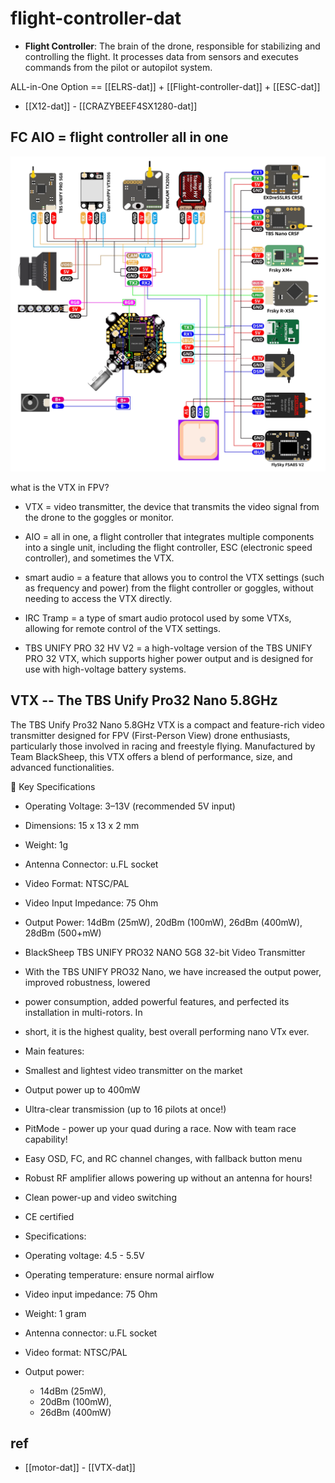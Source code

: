 
# flight-controller-dat



- **Flight Controller**: The brain of the drone, responsible for stabilizing and controlling the flight. It processes data from sensors and executes commands from the pilot or autopilot system.




ALL-in-One Option == [[ELRS-dat]] + [[Flight-controller-dat]] + [[ESC-dat]]

- [[X12-dat]] - [[CRAZYBEEF4SX1280-dat]]



## FC AIO = flight controller all in one

![](2025-05-28-16-21-09.png)

what is the VTX in FPV?
- VTX = video transmitter, the device that transmits the video signal from the drone to the goggles or monitor.
- AIO = all in one, a flight controller that integrates multiple components into a single unit, including the flight controller, ESC (electronic speed controller), and sometimes the VTX.
- smart audio = a feature that allows you to control the VTX settings (such as frequency and power) from the flight controller or goggles, without needing to access the VTX directly.
- IRC Tramp = a type of smart audio protocol used by some VTXs, allowing for remote control of the VTX settings.

- TBS UNIFY PRO 32 HV V2 = a high-voltage version of the TBS UNIFY PRO 32 VTX, which supports higher power output and is designed for use with high-voltage battery systems.


## VTX -- The TBS Unify Pro32 Nano 5.8GHz

The TBS Unify Pro32 Nano 5.8GHz VTX is a compact and feature-rich video transmitter designed for FPV (First-Person View) drone enthusiasts, particularly those involved in racing and freestyle flying. Manufactured by Team BlackSheep, this VTX offers a blend of performance, size, and advanced functionalities.


🔧 Key Specifications

- Operating Voltage: 3–13V (recommended 5V input)
- Dimensions: 15 x 13 x 2 mm
- Weight: 1g
- Antenna Connector: u.FL socket
- Video Format: NTSC/PAL
- Video Input Impedance: 75 Ohm
- Output Power: 14dBm (25mW), 20dBm (100mW), 26dBm (400mW), 28dBm (500+mW)


- BlackSheep TBS UNIFY PRO32 NANO 5G8 32-bit Video Transmitter
- With the TBS UNIFY PRO32 Nano, we have increased the output power, improved robustness, lowered
- power consumption, added powerful features, and perfected its installation in multi-rotors. In
- short, it is the highest quality, best overall performing nano VTx ever.
- Main features:
- Smallest and lightest video transmitter on the market
- Output power up to 400mW
- Ultra-clear transmission (up to 16 pilots at once!)
- PitMode - power up your quad during a race. Now with team race capability!
- Easy OSD, FC, and RC channel changes, with fallback button menu
- Robust RF amplifier allows powering up without an antenna for hours!
- Clean power-up and video switching
- CE certified
- Specifications:
- Operating voltage: 4.5 - 5.5V
- Operating temperature: ensure normal airflow
- Video input impedance: 75 Ohm
- Weight: 1 gram
- Antenna connector: u.FL socket
- Video format: NTSC/PAL
- Output power: 
    - 14dBm (25mW), 
    - 20dBm (100mW), 
    - 26dBm (400mW)





## ref 

- [[motor-dat]] - [[VTX-dat]]

